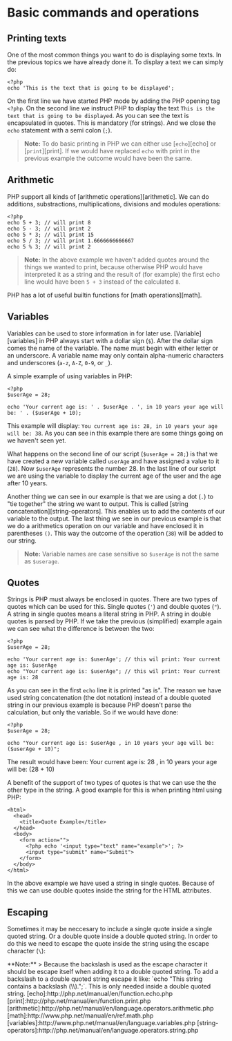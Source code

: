 Basic commands and operations
=============================

Printing texts
--------------

One of the most common things you want to do is displaying some texts. In the previous topics we have already done it. To display a text we can simply do:

    <?php
    echo 'This is the text that is going to be displayed';

On the first line we have started PHP mode by adding the PHP opening tag `<?php`. On the second line we instruct PHP to display the text `This is the text that is going to be displayed`. As you can see the text is encapsulated in quotes. This is mandatory (for strings). And we close the `echo` statement with a semi colon (`;`).

> **Note:**
> To do basic printing in PHP we can either use [`echo`][echo] or [`print`][print]. If we would have replaced `echo` with print in the previous example the outcome would have been the same.

Arithmetic
----------

PHP support all kinds of [arithmetic operations][arithmetic]. We can do additions, substractions, multiplications, divisions and modules operations:

    <?php
    echo 5 + 3; // will print 8
    echo 5 - 3; // will print 2
    echo 5 * 3; // will print 15
    echo 5 / 3; // will print 1.6666666666667
    echo 5 % 3; // will print 2

> **Note:**
> In the above example we haven't added quotes around the things we wanted to print, because otherwise PHP would have interpreted it as a string and the result of (for example) the first echo line would have been `5 + 3` instead of the calculated `8`.

PHP has a lot of useful builtin functions for [math operations][math].

Variables
---------

Variables can be used to store information in for later use. [Variable][variables] in PHP always start with a dollar sign (`$`). After the dollar sign comes the name of the variable. The name must begin with either letter or an underscore. A variable name may only contain alpha-numeric characters and underscores (`a-z`, `A-Z`, `0-9`, or `_`).

A simple example of using variables in PHP:

    <?php
    $userAge = 28;

    echo 'Your current age is: ' . $userAge . ', in 10 years your age will be: ' . ($userAge + 10);

This example will display: `You current age is: 28, in 10 years your age will be: 38`. As you can see in this example there are some things going on we haven't seen yet.

What happens on the second line of our script (`$userAge = 28;`) is that we have created a new variable called `userAge` and have assigned a value to it (`28`). Now `$userAge` represents the number 28. In the last line of our script we are using the variable to display the current age of the user and the age after 10 years.

Another thing we can see in our example is that we are using a dot (`.`) to "tie together" the string we want to output. This is called [string concatenation][string-operators]. This enables us to add the contents of our variable to the output. The last thing we see in our previous example is that we do a arithmetics operation on our variable and have enclosed it in parentheses `()`. This way the outcome of the operation (`38`) will be added to our string.

> **Note:**
> Variable names are case sensitive so `$userAge` is not the same as `$userage`.

Quotes
------

Strings is PHP must always be enclosed in quotes. There are two types of quotes which can be used for this. Single quotes (`'`) and double quotes (`"`). A string in single quotes means a literal string in PHP. A string in double quotes is parsed by PHP. If we take the previous (simplified) example again we can see what the difference is between the two:

    <?php
    $userAge = 28;

    echo 'Your current age is: $userAge'; // this wil print: Your current age is: $userAge
    echo "Your current age is: $userAge"; // this wil print: Your current age is: 28

As you can see in the first `echo` line it is printed "as is". The reason we have used string concatenation (the dot notation) instead of a double quoted string in our previous example is because PHP doesn't parse the calculation, but only the variable. So if we would have done:

    <?php
    $userAge = 28;

    echo "Your current age is: $userAge , in 10 years your age will be: ($userAge + 10)";

The result would have been: Your current age is: 28 , in 10 years your age will be: (28 + 10)

A benefit of the support of two types of quotes is that we can use the the other type in the string. A good example for this is when printing html using PHP:

    <html>
      <head>
        <title>Quote Example</title>
      </head>
      <body>
        <form action="">
          <?php echo '<input type="text" name="example">'; ?>
          <input type="submit" name="Submit">
        </form>
      </body>
    </html>

In the above example we have used a string in single quotes. Because of this we can use double quotes inside the string for the HTML attributes.

Escaping
--------

Sometimes it may be neccesary to include a single quote inside a single quoted string. Or a double quote inside a double quoted string. In order to do this we need to escape the quote inside the string using the escape character (`\`):

<?php
echo 'This is an example of an escaped quote (\').'; // this will print: This is an example of an escaped quote (').
echo "This is an example of an escaped quote (\")."; // this will print: This is an example of an escaped quote (").

> **Note:**
> Because the backslash is used as the escape character it should be escape itself when adding it to a double quoted string. To add a backslash to a double quoted string escape it like: `echo "This string contains a backslash (\\).";`. This is only needed inside a double quoted string.

[echo]:http://php.net/manual/en/function.echo.php
[print]:http://php.net/manual/en/function.print.php
[arithmetic]:http://php.net/manual/en/language.operators.arithmetic.php
[math]:http://www.php.net/manual/en/ref.math.php
[variables]:http://www.php.net/manual/en/language.variables.php
[string-operators]:http://php.net/manual/en/language.operators.string.php